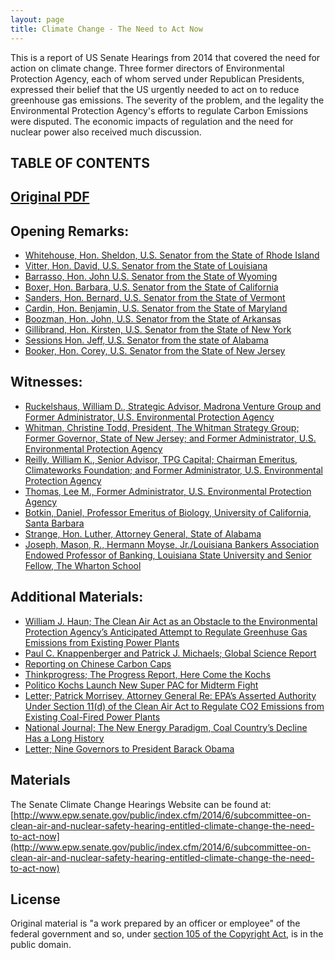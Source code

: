 ```yaml
---
layout: page
title: Climate Change - The Need to Act Now
---
```


This is a report of US Senate Hearings from 2014 that covered the need for action on climate change. Three former directors of Environmental Protection Agency, each of whom served under Republican Presidents, expressed their belief that the US urgently needed to act on to reduce greenhouse gas emissions. The severity of the problem, and the legality the Environmental Protection Agency's efforts to regulate Carbon Emissions were disputed. The economic impacts of regulation and the need for nuclear power also received much discussion.

## TABLE OF CONTENTS


## [Original PDF](https://www.gpo.gov/fdsys/pkg/CHRG-113shrg98181/pdf/CHRG-113shrg98181.pdf)

## Opening Remarks:
  * [Whitehouse, Hon. Sheldon, U.S. Senator from the State of Rhode Island](/climate-action-us-senate-2014/pages/opening-whitehouse)
  * [Vitter, Hon. David, U.S. Senator from the State of Louisiana](/climate-action-us-senate-2014/pages/opening-vitter)
  * [Barrasso, Hon. John U.S. Senator from the State of Wyoming](/climate-action-us-senate-2014/pages/opening-barasso)
  * [Boxer, Hon. Barbara, U.S. Senator from the State of California](/climate-action-us-senate-2014/pages/opening-boxer)  
  * [Sanders, Hon. Bernard, U.S. Senator from the State of Vermont](/climate-action-us-senate-2014/pages/opening-sanders)
  * [Cardin, Hon. Benjamin, U.S. Senator from the State of Maryland](/climate-action-us-senate-2014/pages/opening-cardin)
  * [Boozman, Hon. John, U.S. Senator from the State of Arkansas](/climate-action-us-senate-2014/pages/opening-boozman)
  * [Gillibrand, Hon. Kirsten, U.S. Senator from the State of New York](/climate-action-us-senate-2014/pages/opening-gillibrand)
  * [Sessions Hon. Jeff, U.S. Senator from the state of Alabama](/climate-action-us-senate-2014/pages/opening-sessions)
  * [Booker, Hon. Corey, U.S. Senator from the State of New Jersey](/climate-action-us-senate-2014/pages/opening-inhofe)

## Witnesses:
  * [Ruckelshaus, William D., Strategic Advisor, Madrona Venture Group and Former Administrator, U.S. Environmental Protection Agency](/climate-action-us-senate-2014/pages/witnesses-ruckelshaus)
  * [Whitman, Christine Todd, President, The Whitman Strategy Group; Former Governor, State of New Jersey; and Former Administrator, U.S. Environmental Protection Agency](/climate-action-us-senate-2014/pages/witnesses-whitman)
  * [Reilly, William K., Senior Advisor, TPG Capital; Chairman Emeritus, Climateworks Foundation; and Former Administrator, U.S. Environmental Protection Agency](/climate-action-us-senate-2014/pages/witnesses-reilly)
  * [Thomas, Lee M., Former Administrator, U.S. Environmental Protection Agency](/climate-action-us-senate-2014/pages/witnesses-thomas)
  * [Botkin, Daniel, Professor Emeritus of Biology, University of California, Santa Barbara](/climate-action-us-senate-2014/pages/witnesses-botkin)
  * [Strange, Hon. Luther, Attorney General, State of Alabama](/climate-action-us-senate-2014/pages/witnesses-strange)
  * [Joseph, Mason, R., Hermann Moyse, Jr./Louisiana Bankers Association Endowed Professor of Banking, Louisiana State University and Senior Fellow, The Wharton School](/climate-action-us-senate-2014/pages/witnesses-mason)

## Additional Materials:
  * [William J. Haun; The Clean Air Act as an Obstacle to the Environmental Protection Agency’s Anticipated Attempt to Regulate Greenhuse Gas Emissions from Existing Power Plants](/climate-action-us-senate-2014/pages/materials-haun)
  * [Paul C. Knappenberger and Patrick J. Michaels; Global Science Report](/climate-action-us-senate-2014/pages/materials-knappenberger-epa-math)
  * [Reporting on Chinese Carbon Caps](/climate-action-us-senate-2014/pages/materials-chinese-carbon-cap)
  * [Thinkprogress; The Progress Report, Here Come the Kochs](/climate-action-us-senate-2014/pages/materials-thinkprogress-kochs)    
  * [Politico Kochs Launch New Super PAC for Midterm Fight](/climate-action-us-senate-2014/pages/materials-politico-kochs)
  * [Letter; Patrick Morrisey, Attorney General Re: EPA’s Asserted Authority Under Section 11(d) of the Clean Air Act to Regulate CO2 Emissions from Existing Coal-Fired Power Plants](/climate-action-us-senate-2014/pages/materials-morrisey)
  * [National Journal; The New Energy Paradigm, Coal Country’s Decline Has a Long History](/climate-action-us-senate-2014/pages/materials-coal-country)
  * [Letter; Nine Governors to President Barack Obama](/climate-action-us-senate-2014/pages/materials-governors-letter)

## Materials

The Senate Climate Change Hearings Website can be found at: [http://www.epw.senate.gov/public/index.cfm/2014/6/subcommittee-on-clean-air-and-nuclear-safety-hearing-entitled-climate-change-the-need-to-act-now](http://www.epw.senate.gov/public/index.cfm/2014/6/subcommittee-on-clean-air-and-nuclear-safety-hearing-entitled-climate-change-the-need-to-act-now) 

## License

Original material is "a work prepared by an officer or employee" of the federal government and so, under [section 105 of the Copyright Act](https://www.law.cornell.edu/uscode/text/17/105), is in the public domain.